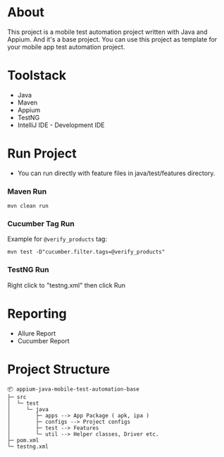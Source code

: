 # About
This project is a mobile test automation project written with Java and Appium. And it's a base project. You can use this project as template for your mobile app test automation project.

# Toolstack
- Java
- Maven
- Appium
- TestNG
- IntelliJ IDE - Development IDE

# Run Project

- You can run directly with feature files in java/test/features directory.

### Maven Run

```
mvn clean run
```

### Cucumber Tag Run

Example for `@verify_products` tag:
```
mvn test -D"cucumber.filter.tags=@verify_products"
```

### TestNG Run

Right click to "testng.xml" then click Run

# Reporting

- Allure Report
- Cucumber Report

# Project Structure
```
📦 appium-java-mobile-test-automation-base
├─ src
│  └─ test
│     └─ java
│        ├─ apps --> App Package ( apk, ipa )
│        ├─ configs --> Project configs
│        ├─ test --> Features
│        └─ util --> Helper classes, Driver etc.
├─ pom.xml
└─ testng.xml
```
